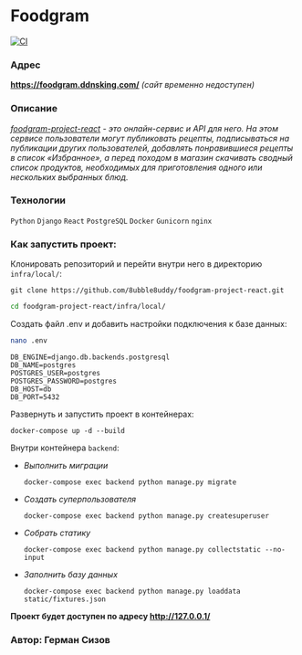 # Foodgram

[![CI](https://github.com/8ubble8uddy/foodgram-project-react/workflows/foodgram-project-react/badge.svg
)](https://github.com/8ubble8uddy/foodgram-project-react/actions/workflows/foodgram_workflow.yml)

### **Адрес**

**https://foodgram.ddnsking.com/** _(сайт временно недоступен)_

### **Описание**

_[foodgram-project-react](https://github.com/8ubble8uddy/foodgram-project-react) - это онлайн-сервис и API для него. На этом сервисе пользователи могут публиковать рецепты, подписываться на публикации других пользователей, добавлять понравившиеся рецепты в список «Избранное», а перед походом в магазин скачивать сводный список продуктов, необходимых для приготовления одного или нескольких выбранных блюд._

### **Технологии**

```Python``` ```Django```  ```React``` ```PostgreSQL``` ```Docker``` ```Gunicorn``` ```nginx```

### **Как запустить проект:**

Клонировать репозиторий и перейти внутри него в директорию ```infra/local/```:
```
git clone https://github.com/8ubble8uddy/foodgram-project-react.git
```
```sh
cd foodgram-project-react/infra/local/
```

Создать файл .env и добавить настройки подключения к базе данных:
```sh
nano .env
```
```
DB_ENGINE=django.db.backends.postgresql
DB_NAME=postgres
POSTGRES_USER=postgres
POSTGRES_PASSWORD=postgres
DB_HOST=db
DB_PORT=5432
```

Развернуть и запустить проект в контейнерах:
```
docker-compose up -d --build
```

Внутри контейнера ```backend```:

- _Выполнить миграции_
  ```
  docker-compose exec backend python manage.py migrate
  ```
- _Создать суперпользователя_
  ```
  docker-compose exec backend python manage.py createsuperuser
  ```
- _Собрать статику_
  ```
  docker-compose exec backend python manage.py collectstatic --no-input
  ```
- _Заполнить базу данных_
  ```
  docker-compose exec backend python manage.py loaddata static/fixtures.json
  ```

**Проект будет доступен по адресу http://127.0.0.1/**

### Автор: Герман Сизов